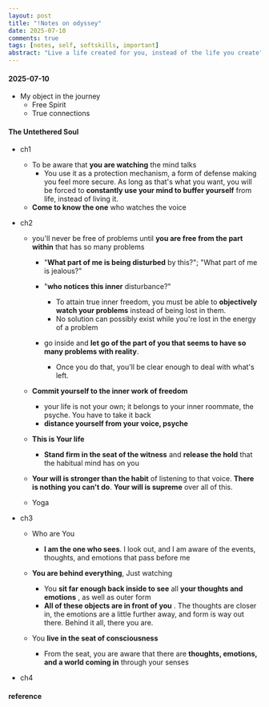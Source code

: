```yaml
---
layout: post
title: "!Notes on odyssey"
date: 2025-07-10
comments: true
tags: [notes, self, softskills, important]
abstract: "Live a life created for you, instead of the life you create"
---
```


#### 2025-07-10

-   My object in the journey
    -   Free Spirit
    -   True connections

#### The Untethered Soul

-   ch1

    -   To be aware that **you are watching** the mind talks
        -   You use it as a protection mechanism, a form of defense making you feel more secure.
            As long as that's what you want, you will be forced to **constantly use your mind to buffer yourself** from life, instead of living it.
    -   **Come to know the one** who watches the voice

-   ch2

    -   you'll never be free of problems until **you are free from the part within** that has so many problems

        -   "**What part of me is being disturbed** by this?";
            "What part of me is jealous?"
        -   "**who notices this inner** disturbance?"

            -   To attain true inner freedom, you must be able to **objectively watch your problems** instead of being lost in them.
            -   No solution can possibly exist while you're lost in the energy of a problem

        -   go inside and **let go of the part of you that seems to have so many problems with reality**.
            -   Once you do that, you'll be clear enough to deal with what's left.

    -   **Commit yourself to the inner work of freedom**

        -   your life is not your own; it belongs to your inner roommate, the psyche.
            You have to take it back
        -   **distance yourself from your voice, psyche**

    -   **This is Your life**

        -   **Stand firm in the seat of the witness** and **release the hold** that the habitual mind has on you

    -   **Your will is stronger than the habit** of listening to that voice.
        **There is nothing you can't do**. **Your will is supreme** over all of this.

    -   Yoga

-   ch3

    -   Who are You

        -   **I am the one who sees**.
            I look out, and I am aware of the events, thoughts, and emotions that pass before me

    -   **You are behind everything**, Just watching

        -   You **sit far enough back inside to see** all **your thoughts and emotions** , as well as outer form
        -   **All of these objects are in front of you** . The thoughts are closer in, the emotions are a little further away, and form is way out there. Behind it all, there you are.

    -   You **live in the seat of consciousness**
        -   From the seat, you are aware that there are **thoughts, emotions, and a world coming in** through your senses

-   ch4

#### reference
